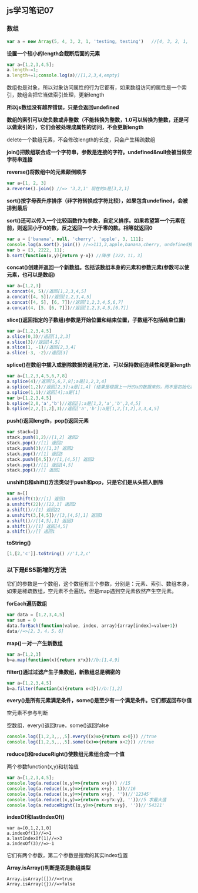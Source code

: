 ## js学习笔记07

### 数组

```js
var a = new Array(5, 4, 3, 2, 1, 'testing, testing')   //[4, 3, 2, 1, 'testing, testing'] length是5
```

**设置一个较小的length会截断后面的元素**

```js
var a=[1,2,3,4,5];
a.length-=1;
a.length+=1;console.log(a)//[1,2,3,4,empty]
```

数组也是对象，所以对象访问属性的行为它都有，如果数组访问的属性是一个索引，数组会把它当做索引处理，更新length

**所以js数组没有越界错误，只是会返回undefined**

**数组的索引可以使负数或非整数（不能转换为整数，1.0可以转换为整数，还是可以做索引的），它们会被处理成属性的访问，不会更新length**

delete一个数组元素，不会修改length的长度，只会产生稀疏数组

**join()把数组联合成一个字符串，参数是连接的字符。undefined&null会被当做空字符串连接**

**reverse()将数组中的元素颠倒顺序**

```js
var a=[1, 2, 3]
a.reverse().join() //=> '3,2,1' 现在的a是[3,2,1]
```

**sort()按字母表升序排序（非字符转换成字符比较），如果包含undefined，会被排到最后**

**sort()还可以传入一个比较函数作为参数，自定义排序。如果希望第一个元素在前，则返回小于0的数，反之返回一个大于零的数。相等就返回0**

```js
var a = ['banana', null, 'cherry', 'apple', 3, 111];
console.log(a.sort().join()) //=>111,3,apple,banana,cherry, undefined排在了最后，当做空字符
var b = [3, 2222, 11];
b.sort(function(x,y){return y-x}) //降序 [222，11，3]
```

**concat()创建并返回一个新数组。包括该数组本身的元素和参数元素(参数可以使元素，也可以是数组)**

```js
var a=[1,2,3]
a.concat(4, 5)//返回[1,2,3,4,5]
a.concat([4, 5])//返回[1,2,3,4,5]
a.concat([4, 5], [6, 7])//返回[1,2,3,4,5,6,7]
a.concat(4, [5, [6, 7]])//返回[1,2,3,4,5,[6,7]]
```

**slice()返回指定的子数组(参数是开始位置和结束位置，子数组不包括结束位置)**

```js
var a=[1,2,3,4,5]
a.slice(0,3)//返回[1,2,3]
a.slice(3)//返回[4,5]
a.slice(1, -1)//返回[2,3,4]
a.slice(-3, -2)//返回[3]
```

**splice()在数组中插入或删除数据的通用方法，可以保持数组连续性和更新length**

```js
var a=[1,2,3,4,5,6,7,8]
a.splice(4)//返回[5,6,7,8];a是[1,2,3,4]
a.splice(1,2)//返回[2,3];a是[1,4] (结果是根据上一行的a的数据来的，而不是初始化a的数据)
a.splice(1,1)//返回[4];a是[1]
var b=[1,2,3,4,5]
b.splice(2,0,'a','b')//返回[];a是[1,2,'a','b',3,4,5]
b.splice(2,2,[1,2],3)//返回['a','b'];a是[1,2,[1,2],3,3,4,5]
```

**push()返回length，pop()返回元素**

```js
var stack=[]
stack.push(1,2)//[1,2] 返回2
stack.pop()//[1] 返回2
stack.push(3)//[1,3] 返回2
stack.pop()//[1] 返回3
stack.push([4,5])//[1,[4,5]] 返回2
stack.pop()//[1] 返回[4,5]
stack.pop()//[] 返回1
```

**unshift()和shift()方法类似于push和pop，只是它们是从头插入删除**

```js
var a=[]
a.unshift(1)//[1] 返回1
a.unshift(22)//[22,1] 返回2
a.shift()//[1] 返回22
a.unshift(3,[4,5])//[3,[4,5],1] 返回3
a.shift()//[[4,5],1] 返回3
a.shift()//[1] 返回[4,5]
a.shift()//[] 返回1
```

**toString()**

```js
[1,[2,'c']].toString() //'1,2,c'
```

### 以下是ES5新增的方法

它们的参数是一个数组，这个数组有三个参数，分别是：元素、索引、数组本身，如果是稀疏数组，空元素不会遍历。但是map遇到空元素依然产生空元素。

**forEach遍历数组**

```js
var data = [1,2,3,4,5]
var sum = 0
data.forEach(function(value, index, array){array[index]=value+1})
data//=>[2，3，4，5，6]
```

**map()一对一产生新数组**

```js
var a=[1,2,3]
b=a.map(function(x){return x*x})//b:[1,4,9]
```

**filter()通过过滤产生子集数组，新数组总是稠密的**

```js
var a=[1,2,3,4,5]
b=a.filter(function(x){return x<3})//b:[1,2]
```

**every()是所有元素满足条件，some()是至少有一个满足条件。它们都返回布尔值**

空元素不参与判断

空数组，every()返回true，some()返回false

```js
console.log([1,2,3,,,,5].every((x)=>{return x>0})) //true
console.log([1,2,3,,,,5].some((x)=>{return x<2})) //true
```

**reduce()和reduceRight()使数组元素组合成一个值**

两个参数function(x,y)和初始值

```js
var a=[1,2,3,4,5];
console.log(a.reduce((x,y)=>{return x+y})) //15
console.log(a.reduce((x,y)=>{return x+y}, 1))//16
console.log(a.reduce((x,y)=>{return x+y}, ''))//'12345'
console.log(a.reduce((x,y)=>{return x>y?x:y}, ''))//5 求最大值
console.log(a.reduceRight((x,y)=>{return x+y}, ''))//'54321'
```

**indexOf和lastIndexOf()**

```
var a=[0,1,2,1,0]
a.indexOf(1)//=>1
a.lastIndexOf(1)//=>3
a.indexOf(3)//=>-1
```

它们有两个参数，第二个参数是搜索的其实index位置

**Array.isArray()判断是否是数组类型**

```
Array.isArray([])//=>true
Array.isArray({})//=>false
```

